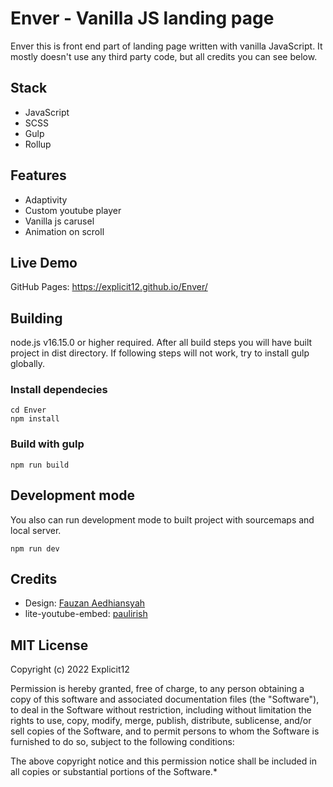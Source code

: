 # Enver - Vanilla JS landing page
Enver this is front end part of landing page written with vanilla JavaScript. It mostly doesn't use any third party code, but all credits you can see below.

## Stack
- JavaScript
- SCSS
- Gulp
- Rollup

## Features
- Adaptivity
- Custom youtube player
- Vanilla js carusel
- Animation on scroll


## Live Demo
GitHub Pages: https://explicit12.github.io/Enver/

## Building
node.js v16.15.0 or higher required. After all build steps you will have built project in dist directory. If following steps will not work, try to install gulp globally.

### Install dependecies    
    cd Enver
    npm install

### Build with gulp
    npm run build

## Development mode
You also can run development mode to built project with sourcemaps and local server.

    npm run dev

## Credits
- Design: [Fauzan Aedhiansyah](https://www.figma.com/community/file/1058842196634115002/Digital-Agency-Website---Freebie "Fauzan Aedhiansyah")
- lite-youtube-embed: [paulirish](https://github.com/paulirish/lite-youtube-embed "paulirish")

## MIT License

Copyright (c) 2022 Explicit12

Permission is hereby granted, free of charge, to any person obtaining a copy
of this software and associated documentation files (the "Software"), to deal
in the Software without restriction, including without limitation the rights
to use, copy, modify, merge, publish, distribute, sublicense, and/or sell
copies of the Software, and to permit persons to whom the Software is
furnished to do so, subject to the following conditions:

The above copyright notice and this permission notice shall be included in all
copies or substantial portions of the Software.*
